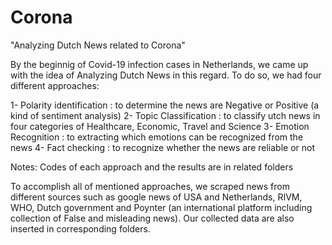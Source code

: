 # Corona
"Analyzing Dutch News related to Corona"

By the beginnig of Covid-19 infection cases in Netherlands, we came up with the idea of Analyzing Dutch News in this regard.
To do so, we had four different approaches:

1- Polarity identification : to determine the news are Negative or Positive (a kind of sentiment analysis)
2- Topic Classification : to classify utch news in four categories of Healthcare, Economic, Travel and Science
3- Emotion Recognition : to extracting which emotions can be recognized from the news
4- Fact checking : to recognize whether the news are reliable or not

Notes: Codes of each approach and the results are in related folders

To accomplish all of mentioned approaches, we scraped news from different sources such as google news of USA and Netherlands, 
RIVM, WHO, Dutch government and Poynter (an international platform including collection of False and misleading news).
Our collected data are also inserted in corresponding folders.
